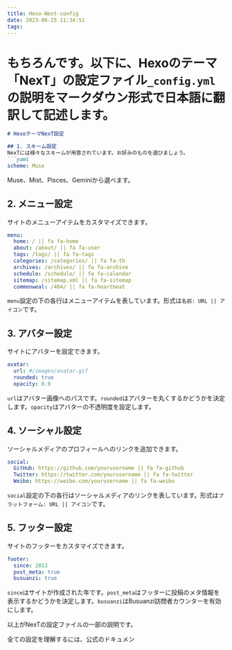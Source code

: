 ```yaml
---
title: Hexo-Next-config
date: 2023-06-25 11:34:51
tags:
---
```



# もちろんです。以下に、Hexoのテーマ「NexT」の設定ファイル`_config.yml`の説明をマークダウン形式で日本語に翻訳して記述します。

```markdown
# HexoテーマNexT設定

## 1. スキーム設定
NexTには様々なスキームが用意されています。お好みのものを選びましょう。
```yaml
scheme: Muse
```
Muse、Mist、Pisces、Geminiから選べます。

## 2. メニュー設定
サイトのメニューアイテムをカスタマイズできます。

```yaml
menu:
  home: / || fa fa-home
  about: /about/ || fa fa-user
  tags: /tags/ || fa fa-tags
  categories: /categories/ || fa fa-th
  archives: /archives/ || fa fa-archive
  schedule: /schedule/ || fa fa-calendar
  sitemap: /sitemap.xml || fa fa-sitemap
  commonweal: /404/ || fa fa-heartbeat
```
`menu`設定の下の各行はメニューアイテムを表しています。形式は`名前: URL || アイコン`です。

## 3. アバター設定
サイトにアバターを設定できます。
```yaml
avatar:
  url: #/images/avatar.gif
  rounded: true
  opacity: 0.9
```
`url`はアバター画像へのパスです。`rounded`はアバターを丸くするかどうかを決定します。`opacity`はアバターの不透明度を設定します。

## 4. ソーシャル設定
ソーシャルメディアのプロフィールへのリンクを追加できます。
```yaml
social:
  GitHub: https://github.com/yourusername || fa fa-github
  Twitter: https://twitter.com/yourusername || fa fa-twitter
  Weibo: https://weibo.com/yourusername || fa fa-weibo
```
`social`設定の下の各行はソーシャルメディアのリンクを表しています。形式は`プラットフォーム: URL || アイコン`です。

## 5. フッター設定
サイトのフッターをカスタマイズできます。
```yaml
footer:
  since: 2013
  post_meta: true
  busuanzi: true
```
`since`はサイトが作成された年です。`post_meta`はフッターに投稿のメタ情報を表示するかどうかを決定します。`busuanzi`はBusuanzi訪問者カウンターを有効にします。

以上がNexTの設定ファイルの一部の説明です。

全ての設定を理解するには、公式のドキュメン

